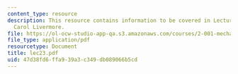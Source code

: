 ```yaml
---
content_type: resource
description: This resource contains information to be covered in Lecture 23 by Prof.
  Carol Livermore.
file: https://ol-ocw-studio-app-qa.s3.amazonaws.com/courses/2-001-mechanics-materials-i-fall-2006/47d38fd6ffa939a3c349db089066b5cd_lec23.pdf
file_type: application/pdf
resourcetype: Document
title: lec23.pdf
uid: 47d38fd6-ffa9-39a3-c349-db089066b5cd
---
```


